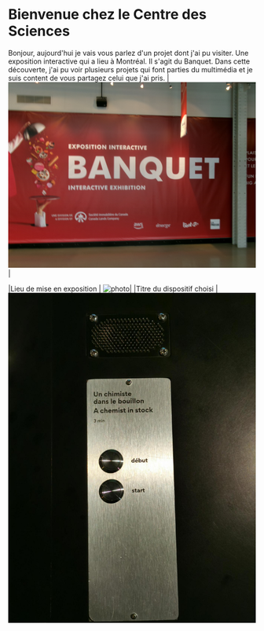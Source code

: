  # Bienvenue chez le Centre des Sciences 
 Bonjour, aujourd'hui je vais vous parlez d'un projet dont j'ai pu visiter. Une exposition interactive qui a lieu à Montréal. Il s'agit du Banquet.
 Dans cette découverte, j'ai pu voir plusieurs projets qui font parties du multimédia et je suis content de vous partagez
 celui que j'ai pris. |![photo](Medias/le_banquet.JPG)|

|Lieu de mise en exposition | ![photo](Medias/entrée_01.png)|
|Titre du dispositif choisi | ![photo](Medias/bouillon_titre.jfif)
